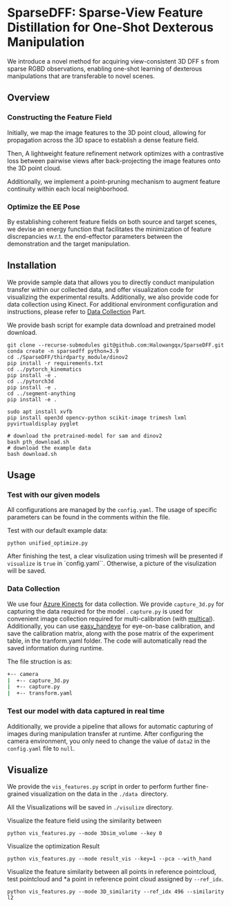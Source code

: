 # SparseDFF: Sparse-View Feature Distillation for One-Shot Dexterous Manipulation
We introduce a novel method for acquiring view-consistent 3D DFF s from sparse RGBD observations, enabling one-shot learning of dexterous manipulations that are transferable to novel scenes. 

## Overview
### Constructing the Feature Field
Initially, we map the image features to the 3D point cloud, allowing for propagation across the 3D space to establish a dense feature field.

Then, A lightweight feature refinement network optimizes with a contrastive loss between pairwise views after back-projecting the image features onto the 3D point cloud. 

Additionally, we implement a point-pruning mechanism to augment feature continuity within each local neighborhood. 

### Optimize the EE Pose
By establishing coherent feature fields on both source and target scenes, we devise an energy function that facilitates the minimization of feature discrepancies w.r.t. the end-effector parameters between the demonstration and the target manipulation. 

## Installation
We provide sample data that allows you to directly conduct manipulation transfer within our collected data, and offer visualization code for visualizing the experimental results. Additionally, we also provide code for data collection using Kinect. For additional environment configuration and instructions, please refer to [Data Collection](#data-collection) Part.


We provide bash script for example data download and pretrained model download.
```
git clone --recurse-submodules git@github.com:Halowangqx/SparseDFF.git
conda create -n sparsedff python=3.9
cd ./SparseDFF/thirdparty_module/dinov2
pip install -r requirements.txt
cd ../pytorch_kinematics
pip install -e .
cd ../pytorch3d
pip install -e .
cd ../segment-anything
pip install -e .

sudo apt install xvfb 
pip install open3d opencv-python scikit-image trimesh lxml pyvirtualdisplay pyglet

# download the pretrained-model for sam and dinov2
bash pth_download.sh
# download the example data
bash download.sh
```



## Usage
### Test with our given models
All configurations are managed by the `config.yaml`. The usage of specific parameters can be found in the comments within the file. 

Test with our default example data:
```
python unified_optimize.py 
```

After finishing the test, a clear visulization using trimesh will be presented if `visualize` is `true` in `config.yaml``. Otherwise, a picture of the visulization will be saved.

### Data Collection
We use four [Azure Kinects](https://azure.microsoft.com/en-us/products/kinect-dk) for data collection. We provide `capture_3d.py` for capturing the data required for the model . `capture.py` is used for convenient image collection required for multi-calibration (with [multical](https://pypi.org/project/multical/)). Additionally, you can use [easy_handeye](https://github.com/IFL-CAMP/easy_handeye) for eye-on-base calibration, and save the calibration matrix, along with the pose matrix of the experiment table, in the tranform.yaml folder. The code will automatically read the saved information during runtime.

The file struction is as:
```bash
+-- camera
|  +-- capture_3d.py  
|  +-- capture.py
|  +-- transform.yaml
```
### Test our model with data captured in real time
Additionally, we provide a pipeline that allows for automatic capturing of images during manipulation transfer at runtime. After configuring the camera environment, you only need to change the value of `data2` in the `config.yaml` file to `null`.

## Visualize

We provide the `vis_features.py` script in order to perform further fine-grained visualization on the data in the  `./data `directory.

All the Visualizations will be saved in `./visulize` directory. 

Visualize the feature field using the similarity between 
```
python vis_features.py --mode 3Dsim_volume --key 0
```

Visualize the optimization Result 
```
python vis_features.py --mode result_vis --key=1 --pca --with_hand
```

Visualize the feature similarity between all points in reference pointcloud, test pointcloud and *a point in reference point cloud assigned by `--ref_idx`.

```
python vis_features.py --mode 3D_similarity --ref_idx 496 --similarity l2
```
